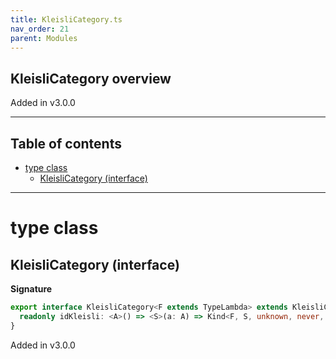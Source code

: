 ```yaml
---
title: KleisliCategory.ts
nav_order: 21
parent: Modules
---
```


## KleisliCategory overview

Added in v3.0.0

---

<h2 class="text-delta">Table of contents</h2>

- [type class](#type-class)
  - [KleisliCategory (interface)](#kleislicategory-interface)

---

# type class

## KleisliCategory (interface)

**Signature**

```ts
export interface KleisliCategory<F extends TypeLambda> extends KleisliComposable<F> {
  readonly idKleisli: <A>() => <S>(a: A) => Kind<F, S, unknown, never, never, A>
}
```

Added in v3.0.0
